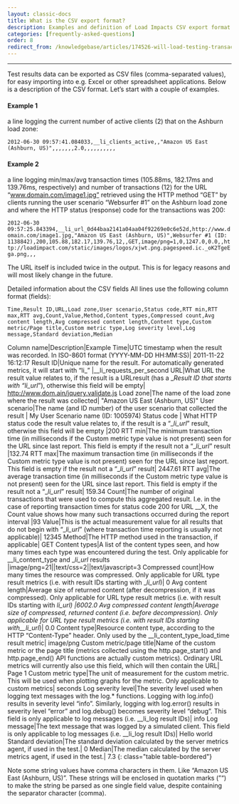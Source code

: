 ```yaml
---
layout: classic-docs
title: What is the CSV export format?
description: Examples and definition of Load Impacts CSV export format
categories: [frequently-asked-questions]
order: 8
redirect_from: /knowledgebase/articles/174526-will-load-testing-transactions-show-up-on-google-a
---
```


***

Test results data can be exported as CSV files (comma-separated values), for easy importing into e.g. Excel or other spreadsheet applications. Below is a description of the CSV format. Let’s start with a couple of examples.

#### Example 1
a line logging the current number of active clients (2) that on the Ashburn load zone:

`2012-06-30 09:57:41.084033,__li_clients_active,,"Amazon US East (Ashburn, US)",,,,,,,2.0,,,,,,,,,,`

#### Example 2

a line logging min/max/avg transaction times (105.88ms, 182.17ms and 139.76ms, respectively) and number of transactions (12) for the URL “www.domain.com/image1.jpg” retrieved using the HTTP method “GET” by clients running the user scenario “Websurfer #1” on the Ashburn load zone and where the HTTP status (response) code for the transactions was 200:

`2012-06-30 09:57:25.843394,__li_url_0d44baa2141a04aa04f92269e0c6e52d,http://www.domain.com/image1.jpg,"Amazon US East (Ashburn, US)",Websurfer #1 (ID: 1138842),200,105.88,182.17,139.76,12,,GET,image/png=1,0,1247.0,0.0,,http://loadimpact.com/static/images/logos/xjwt.png.pagespeed.ic._oK2TgeEga.png,,,`

The URL itself is included twice in the output. This is for legacy reasons and will most likely change in the future.

Detailed information about the CSV fields
All lines use the following column format (fields):

`Time,Result ID,URL,Load zone,User scenario,Status code,RTT min,RTT max,RTT avg,Count,Value,Method,Content types,Compressed count,Avg content length,Avg compressed content length,Content type,Custom metric/Page title,Custom metric type,Log severity level,Log message,Standard deviation,Median`

Column name|Description|Example
Time|UTC timestamp when the result was recorded. In ISO-8601 format (YYYY-MM-DD HH:MM:SS)|	2011-11-22 16:12:17
Result ID|Unique name for the result. For automatically generated metrics, it will start with “li_”	|__li_requests_per_second
URL|What URL the result value relates to, if the result is a URLresult (has a __Result ID that starts with “li_url_”), otherwise this field will be empty|	http://www.dom.ain/jquery.validate.js
Load zone|The name of the load zone where the result was collected|	"Amazon US East (Ashburn, US)"
User scenario|The name (and ID number) of the user scenario that collected the result	| My User Scenario name (ID: 1005974)
Status code | What HTTP status code the result value relates to, if the result is a “__li_url_” result, otherwise this field will be empty	|200
RTT min|The minimum transaction time (in milliseconds if the Custom metric type value is not present) seen for the URL since last report. This field is empty if the result not a “__li_url_” result	|132.74
RTT max|The maximum transaction time (in milliseconds if the Custom metric type value is not present) seen for the URL since last report. This field is empty if the result not a “__li_url_” result|	2447.61
RTT avg|The average transaction time (in milliseconds if the Custom metric type value is not present) seen for the URL since last report. This field is empty if the result not a “__li_url_” result|	159.34
Count|The number of original transactions that were used to compute this aggregated result. I.e. in the case of reporting transaction times for status code 200 for URL __X, the Count value shows how many such transactions occurred during the report interval	|93
Value|This is the actual measurement value for all results that do not begin with “__li_url_” (where transaction time reporting is usually not applicable)|	12345
Method|The HTTP method used in the transaction, if applicable|	GET
Content types|A list of the content types seen, and how many times each type was encountered during the test. Only applicable for __li_content_type and __li_url_ results	|image/png=21\|\|text/css=2\|\|text/javascript=3
Compressed count|How many times the resource was compressed. Only applicable for URL type result metrics (i.e. with result IDs starting with __li_url_)|	0
Avg content length|Average size of returned content (after decompression, if it was compressed). Only applicable for URL type result metrics (i.e. with result IDs starting with __li_url_)	|6002.0
Avg compressed content length|Average size of compressed, returned content (i.e. before decompression). Only applicable for URL type result metrics (i.e. with result IDs starting with__li_url_)|	0.0
Content type|Resource content type, according to the HTTP “Content-Type” header. Only used by the __li_content_type_load_time result metric|	image/png
Custom metric/page title|Name of the custom metric or the page title (metrics collected using the http.page_start() and http.page_end() API functions are actually custom metrics). Ordinary URL metrics will currently also use this field, which will then contain the URL|	Page 1
Custom metric type|The unit of measurement for the custom metric. This will be used when plotting graphs for the metric. Only applicable to custom metrics|	seconds
Log severity level|The severity level used when logging text messages with the log.* functions. Logging with log.info() results in severity level “info”. Similarly, logging with log.error() results in severity level “error” and log.debug() becomes severity level “debug”. This field is only applicable to log messages (i.e. __li_log result IDs)|	info
Log message|The text message that was logged by a simulated client. This field is only applicable to log messages (i.e. __li_log result IDs)|	Hello world
Standard deviation|The standard deviation calculated by the server metrics agent, if used in the test.|	0
Median|The median calculated by the server metrics agent, if used in the test.|	7.3
{: class="table table-bordered"}

Note some string values have comma characters in them. Like “Amazon US East (Ashburn, US)”. These strings will be enclosed in quotation marks (”“) to make the string be parsed as one single field value, despite containing the separator character (comma).
